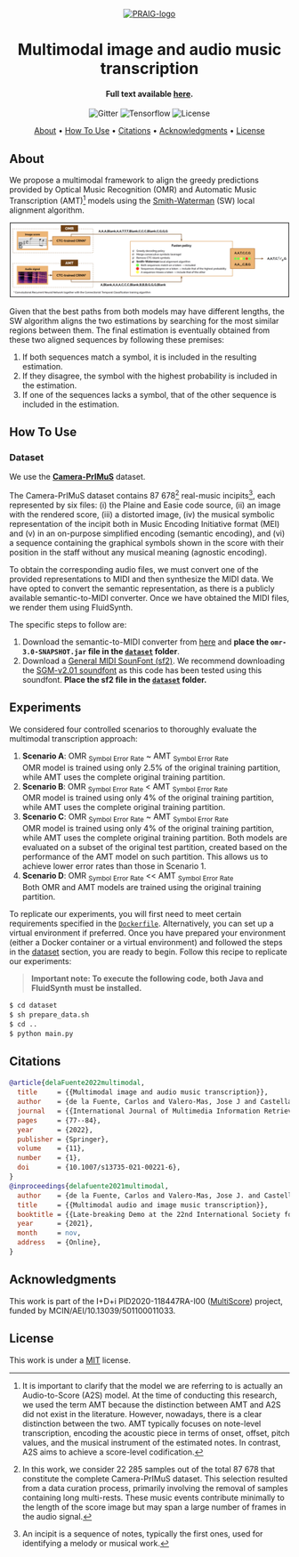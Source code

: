 <p align="center">
  <a href=""><img src="https://i.imgur.com/Iu7CvC1.png" alt="PRAIG-logo" width="100"></a>
</p>

<h1 align="center">Multimodal image and audio music transcription</h1>

<h4 align="center">Full text available <a href="https://link.springer.com/article/10.1007/s13735-021-00221-6" target="_blank">here</a>.</h4>

<p align="center">
  <img src="https://img.shields.io/badge/python-3.9.0-orange" alt="Gitter">
  <img src="https://img.shields.io/badge/Tensorflow-%FFFFFF.svg?style=flat&logo=Tensorflow&logoColor=orange&color=white" alt="Tensorflow">
  <img src="https://img.shields.io/static/v1?label=License&message=MIT&color=blue" alt="License">
</p>


<p align="center">
  <a href="#about">About</a> •
  <a href="#how-to-use">How To Use</a> •
  <a href="#citations">Citations</a> •
  <a href="#acknowledgments">Acknowledgments</a> •
  <a href="#license">License</a>
</p>


## About

We propose a multimodal framework to align the greedy predictions provided by Optical Music Recognition (OMR) and Automatic Music Transcription (AMT)[^1] models using the [Smith-Waterman](https://www.sciencedirect.com/science/article/abs/pii/0022283681900875) (SW) local alignment algorithm. 

[^1]: It is important to clarify that the model we are referring to is actually an Audio-to-Score (A2S) model. At the time of conducting this research, we used the term AMT because the distinction between AMT and A2S did not exist in the literature. However, nowadays, there is a clear distinction between the two. AMT typically focuses on note-level transcription, encoding the acoustic piece in terms of onset, offset, pitch values, and the musical instrument of the estimated notes. In contrast, A2S aims to achieve a score-level codification.

<p align="center">
  <img src="scheme.png" alt="content" style="border: 1px solid black; width: 500px;">
</p>

Given that the best paths from both models may have different lengths, the SW algorithm aligns the two estimations by searching for the most similar regions between them. The final estimation is eventually obtained from these two aligned sequences by following these premises: 
1) If both sequences match a symbol, it is included in the resulting estimation.
2) If they disagree, the symbol with the highest probability is included in the estimation.
3) If one of the sequences lacks a symbol, that of the other sequence is included in the estimation.

## How To Use

### Dataset

We use the [**Camera-PrIMuS**](https://grfia.dlsi.ua.es/primus/) dataset.

The Camera-PrIMuS dataset contains 87&nbsp;678[^2] real-music incipits[^3], each represented by six files: (i) the Plaine and Easie code source, (ii) an image with the rendered score, (iii) a distorted image, (iv) the musical symbolic representation of the incipit both in Music Encoding Initiative format (MEI) and (v) in an on-purpose simplified encoding (semantic encoding), and (vi) a sequence containing the graphical symbols shown in the score with their position in the staff without any musical meaning (agnostic encoding).

[^2]: In this work, we consider 22&nbsp;285 samples out of the total 87&nbsp;678 that constitute the complete Camera-PrIMuS dataset. This selection resulted from a data curation process, primarily involving the removal of samples containing long multi-rests. These music events contribute minimally to the length of the score image but may span a large number of frames in the audio signal.

[^3]: An incipit is a sequence of notes, typically the first ones, used for identifying a melody or musical work.

To obtain the corresponding audio files, we must convert one of the provided representations to MIDI and then synthesize the MIDI data. We have opted to convert the semantic representation, as there is a publicly available semantic-to-MIDI converter. Once we have obtained the MIDI files, we render them using FluidSynth.

The specific steps to follow are:
1) Download the semantic-to-MIDI converter from [here](https://grfia.dlsi.ua.es/primus/primus_converter.tgz) and **place the `omr-3.0-SNAPSHOT.jar` file in the [`dataset`](dataset) folder**.
2) Download a [General MIDI SounFont (sf2)](https://sites.google.com/site/soundfonts4u/#h.p_biJ8J359lC5W). We recommend downloading the [SGM-v2.01 soundfont](https://drive.google.com/file/d/12zSPpFucZXFg-svKeu6dm7-Fe5m20xgJ/view) as this code has been tested using this soundfont. **Place the sf2 file in the [`dataset`](dataset) folder.**

## Experiments

We considered four controlled scenarios to thoroughly evaluate the multimodal transcription approach:
1) **Scenario A**: OMR <sub>Symbol Error Rate</sub> ~ AMT <sub>Symbol Error Rate</sub> 
<br>OMR model is trained using only 2.5% of the original training partition, while AMT uses the complete original training partition.
2) **Scenario B**: OMR <sub>Symbol Error Rate</sub> < AMT <sub>Symbol Error Rate</sub> 
<br>OMR model is trained using only 4% of the original training partition, while AMT uses the complete original training partition.
3) **Scenario C**: OMR <sub>Symbol Error Rate</sub> ~ AMT <sub>Symbol Error Rate</sub>
<br>OMR model is trained using only 4% of the original training partition, while AMT uses the complete original training partition. Both models are evaluated on a subset of the original test partition, created based on the performance of the AMT model on such partition. This allows us to achieve lower error rates than those in Scenario 1.
4) **Scenario D**: OMR <sub>Symbol Error Rate</sub> << AMT <sub>Symbol Error Rate</sub>
<br>Both OMR and AMT models are trained using the original training partition.


To replicate our experiments, you will first need to meet certain requirements specified in the [`Dockerfile`](Dockerfile). Alternatively, you can set up a virtual environment if preferred. Once you have prepared your environment (either a Docker container or a virtual environment) and followed the steps in the [dataset](#dataset) section, you are ready to begin. Follow this recipe to replicate our experiments:

> **Important note: To execute the following code, both Java and FluidSynth must be installed.**

```bash
$ cd dataset
$ sh prepare_data.sh
$ cd ..
$ python main.py
```

## Citations

```bibtex
@article{delaFuente2022multimodal,
  title     = {{Multimodal image and audio music transcription}},
  author    = {de la Fuente, Carlos and Valero-Mas, Jose J and Castellanos, Francisco J and Calvo-Zaragoza, Jorge},
  journal   = {{International Journal of Multimedia Information Retrieval}},
  pages     = {77--84},
  year      = {2022},
  publisher = {Springer},
  volume    = {11},
  number    = {1},
  doi       = {10.1007/s13735-021-00221-6},
}
@inproceedings{delafuente2021multimodal,
  author    = {de la Fuente, Carlos and Valero-Mas, Jose J. and Castellanos, Francisco J. and Calvo-Zaragoza, Jorge and Alfaro-Contreras, Mar{\'i}a and I{\~n}esta, Jose M. },
  title     = {{Multimodal audio and image music transcription}},
  booktitle = {{Late-breaking Demo at the 22nd International Society for Music Information Retrieval (ISMIR) Conference}},
  year      = {2021},
  month     = nov,
  address   = {Online},
}
```

## Acknowledgments

This work is part of the I+D+i PID2020-118447RA-I00 ([MultiScore](https://sites.google.com/view/multiscore-project)) project, funded by MCIN/AEI/10.13039/501100011033.

## License
This work is under a [MIT](LICENSE) license.
